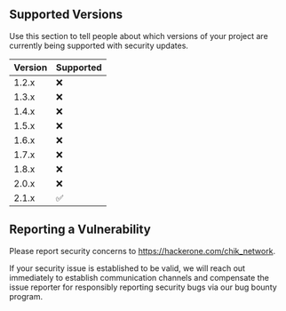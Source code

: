 ## Supported Versions

Use this section to tell people about which versions of your project are
currently being supported with security updates.

| Version | Supported          |
| ------- | ------------------ |
| 1.2.x   | :x:                |
| 1.3.x   | :x:                |
| 1.4.x   | :x:                |
| 1.5.x   | :x:                |
| 1.6.x   | :x:                |
| 1.7.x   | :x:                |
| 1.8.x   | :x:                |
| 2.0.x   | :x:                |
| 2.1.x   | :white_check_mark: |

## Reporting a Vulnerability

Please report security concerns to https://hackerone.com/chik_network.

If your security issue is established to be valid, we will reach out immediately to establish
communication channels and compensate the issue reporter for responsibly reporting security bugs via
our bug bounty program.
